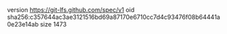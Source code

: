 version https://git-lfs.github.com/spec/v1
oid sha256:c357644ac3ae3121516bd69a87170e6710cc7d4c93476f08b64441a0e23e14ab
size 1473
